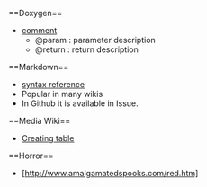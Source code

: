 ==Doxygen==
* [comment](http://www.stack.nl/~dimitri/doxygen/docblocks.html)
  * @param : parameter description
  * @return : return description

==Markdown==
* [syntax reference](http://daringfireball.net/projects/markdown/syntax)
* Popular in many wikis
* In Github it is available in Issue.

==Media Wiki==
* [Creating table](http://en.wikipedia.org/wiki/Help:Table)

==Horror==
* [http://www.amalgamatedspooks.com/red.htm]